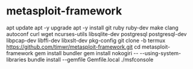# metasploit-framework
apt update apt -y upgrade apt -y install git ruby ruby-dev make clang autoconf curl wget ncurses-utils libsqlite-dev postgresql postgresql-dev libpcap-dev libffi-dev libxslt-dev pkg-config git clone -b termux https://github.com/timwr/metasploit-framework.git cd metasploit-framework gem install bundler gem install nokogiri -- --using-system-libraries bundle install --gemfile Gemfile.local ./msfconsole
